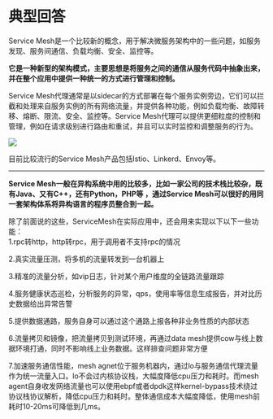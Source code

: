 # 典型回答


Service Mesh是一个比较新的概念，用于解决微服务架构中的一些问题，如服务发现、服务间通信、负载均衡、安全、监控等。



**它是一种新型的架构模式，主要思想是将服务之间的通信从服务代码中抽象出来，并在整个应用中提供一种统一的方式进行管理和控制。**



Service Mesh代理通常是以sidecar的方式部署在每个服务实例旁边，它们可以拦截和处理来自服务实例的所有网络流量，并提供各种功能，例如负载均衡、故障转移、熔断、限流、安全、监控等。Service Mesh代理可以提供更细粒度的控制和管理，例如在请求级别进行路由和重试，并且可以实时监控和调整服务的行为。



![](https://cdn.nlark.com/yuque/0/2023/png/5378072/1679215360555-87382def-c169-40e4-8131-5cde4156a49c.png)



目前比较流行的Service Mesh产品包括Istio、Linkerd、Envoy等。

****

**Service Mesh一般在异构系统中用的比较多，比如一家公司的技术栈比较杂，既有Java、又有C++，还有Python，PHP等 ，通过Service Mesh可以很好的用同一套架构体系将异构语言的程序员整合到一起。**





除了前面说的这些，ServiceMesh在实际应用中，还会用来实现以下以下一些功能：  
1.rpc转http，http转rpc，用于调用者不支持rpc的情况

  
2.真实流量压测，将多机的流量转发到一台机器上

  
3.精准的流量分析，如vip日志，针对某个用户维度的全链路流量跟踪

  
4.服务健康状态巡检，分析服务的异常，qps，使用率等信息生成报告，并对比历史数据给出异常告警

  
5.提供数据通路，服务自身可以通过这个通路上报各种非业务性质的内部状态

  
6.流量拷贝和镜像，把流量拷贝到测试环境，再通过data mesh提供cow与线上数据环境打通，同时不影响线上业务数据。这样排查问题非常方便

  
7.加速服务通信性能，mesh agnet位于服务机器内，通过lo与服务通信代理流量作为统一流量入口。lo不会过内核协议栈，大幅度降低cpu压力和耗时。而mesh agent自身收发网络流量也可以使用ebpf或者dpdk这样kernel-bypass技术绕过协议栈协议解析，降低cpu压力和耗时。整体通信成本大幅度降低，使用mesh前耗时10-20ms可降低到几ms。  


  


